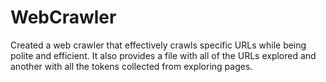 # WebCrawler
Created a web crawler that effectively crawls specific URLs while being polite and efficient. It also provides a file with all of the URLs explored and another with all the tokens collected from exploring pages.
